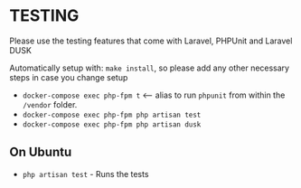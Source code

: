 # TESTING

Please use the testing features that come with Laravel, PHPUnit and Laravel DUSK

Automatically setup with: `make install`, so please add any other necessary steps in case you change setup

* `docker-compose exec php-fpm t` <-- alias to run `phpunit` from within the `/vendor` folder.
* `docker-compose exec php-fpm php artisan test`
* `docker-compose exec php-fpm php artisan dusk`

## On Ubuntu

* `php artisan test` - Runs the tests
